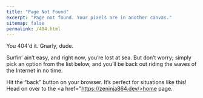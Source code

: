 ```yaml
---
title: "Page Not Found"
excerpt: "Page not found. Your pixels are in another canvas."
sitemap: false
permalink: /404.html
---
```


You 404'd it. Gnarly, dude.

Surfin’ ain’t easy, and right now, you’re lost at sea. But don’t worry; simply pick an option from the list below, and you’ll be back out riding the waves of the Internet in no time.

Hit the “back” button on your browser. It’s perfect for situations like this!
Head on over to the <a href="https://zeninja864.dev/>home</a> page.
